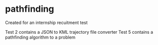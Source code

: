 # pathfinding
Created for an internship recuitment test

Test 2 contains a JSON to KML trajectory file converter
Test 5 contains a pathfinding algorithm to a problem
